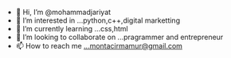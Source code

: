 - 👋 Hi, I’m @mohammadjariyat
- 👀 I’m interested in ...python,c++,digital marketting
- 🌱 I’m currently learning ...css,html
- 💞️ I’m looking to collaborate on ...pragrammer and entrepreneur
- 📫 How to reach me ...montacirmamur@gmail.com

<!---
mohammadjariyat/mohammadjariyat is a ✨ special ✨ repository because its `README.md` (this file) appears on your GitHub profile.
You can click the Preview link to take a look at your changes.
--->
